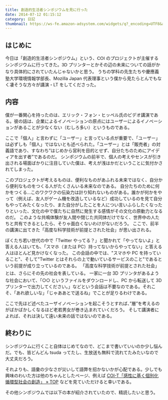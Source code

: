 ```yaml
---
title: 創造的生活者シンポジウムを見に行った
date: 2014-07-12 01:15:12
category: 日記
thumbnail: https://ws-fe.amazon-adsystem.com/widgets/q?_encoding=UTF8&amp;ASIN=4492533354&amp;Format=_SL110_&amp;ID=AsinImage&amp;MarketPlace=JP&amp;ServiceVersion=20070822&amp;WS=1&amp;tag=salmon2073-22
---
```


## はじめに

今日は「<span style="font-family: 'Lucida Grande', 'Lucida Sans Unicode', Arial, Meiryo, 'Meiryo UI', sans-serif; font-size: 14px; letter-spacing: -0.014000000432133675px; line-height: 21px;">創造的生活者シンポジウム」という、<span style="font-family: 'Lucida Grande', 'Lucida Sans Unicode', Arial, Meiryo, 'Meiryo UI', sans-serif; font-size: 14px; letter-spacing: -0.014000000432133675px; line-height: 21px;">COI のプロジェクトが主催するシンポジウムに行ってきた。3D プリンターとかその辺の未来についての話がかなり具体的にされていたんじゃないかと思う。</span></span>
うちの学科の先生たちや慶應義塾大学環境情報学部長、Mozilla Japan 代表理事という僕から見たらとんでもなく凄そうな方々が講演・LT をしてくださった。

## 内容

僕が一番関心を持ったのは、エリック・フォン・ヒッペル氏のビデオ講演である。彼の話は、企業によるイノベーションの原点にはユーザーによるイノベーションがあることが少なくない（むしろ多い）というものである。

ここで「個人」と言わずに「ユーザー」と言っている点が重要で、「ユーザー」は必ずしも「個人」ではないとも述べられた。「ユーザー」とは「販売者」の対義語であり、すなわち”はじめから営利を目的とせず、自分たちのためにアイディアを出す者”であるのだ。
シンポジウムの前半で、個人の考えやセンスが引き出される場面ばかりに注目していた僕は、考えが浅はかだということに気付かされてしまった。

このプロジェクトが考えるものは、便利なものがあふれる未来ではなく、自分から便利なものをつくる人がたくさんいる未来なのである。
自分たちのために何かをつくる…このワクワクの伝染力は計り知れないものがある。誰かが何かをやって（例えば、友人がゲーム機を改造しているなど）成功しているのを見て自分もやってみたくなったり、また自分がしたことを人につい言いふらしたくなったりといった、文化の中で僕たちに自然に発生する感情がその文化の原動力となるのだ。
このような共鳴体験が友人間や閉じた共同体だけでなく、世界中の人たちと共有できるとしたら、そりゃ面白くないわけがないだろう。
ここで、前半の講演に出てきた「高度な科学技術が前提とされた社会」が思い出される。

ぼくたち若い世代の中で「Twitter やってる？」と聞かれて「やってないよ」と答える人はいても、「スマホ（または PC）持ってないからやってない」と答える人はほとんど見かけなくなった。
この会話の中では、"スマホや PC を持っていること"、そして"Twitter とはそれらの上で動いているサービスのこと"であるという前提が成り立っているのである。
<span style="line-height: 24px;">「高度な科学技術が前提とされた社会」とは、さらにその先の社会を表している。</span>
一家に一台 3D プリンタがあるような社会において、「○○ というファイルをダウンロードし、PC から転送して 3D プリンターで出力してください。」などという会話は不要なのである。それこそ、「あれ欲しいな」「じゃああとで送るね」でことが足りるわけである。

ここで先ほど述べたユーザイノベーションを起こそうとすれば、”層”を考えるのがばかばかしくなるほど老若男女が巻き込まれていくだろう。
そして講演者によれば、それは決して遠い未来の話ではないのである。

## 終わりに

シンポジウムに行くこと自体はじめてなので、どこまで書いていいのか少し悩んだ。でも、皆どんどん tsuda ってたし、生放送も無料で流れてたみたいなので大丈夫だろう。

それよりも、語彙の少なさが災いして語弊を招かないかが心配である。少しでも興味のわいた方は他のちゃんとしたページ、例えば
<a href="https://www.fms.meiji.ac.jp/create/?page_id=11">COI-T「感性に基く個別化循環型社会の創造」 » TOP</a>
などを見ていただけると幸いである。

その他シンポジウムでは以下の本が紹介されていたので、精読したいと思う。

<a href="https://www.amazon.co.jp/gp/product/4492533354/ref=as_li_qf_sp_asin_il?ie=UTF8&amp;camp=247&amp;creative=1211&amp;creativeASIN=4492533354&amp;linkCode=as2&amp;tag=salmon2073-22"><img src="https://ws-fe.amazon-adsystem.com/widgets/q?_encoding=UTF8&amp;ASIN=4492533354&amp;Format=_SL250_&amp;ID=AsinImage&amp;MarketPlace=JP&amp;ServiceVersion=20070822&amp;WS=1&amp;tag=salmon2073-22" alt="" border="0" /><img style="border: none !important; margin: 0px !important;" src="https://ir-jp.amazon-adsystem.com/e/ir?t=salmon2073-22&amp;l=as2&amp;o=9&amp;a=4492533354" alt="" width="1" height="1" border="0" /></a>

